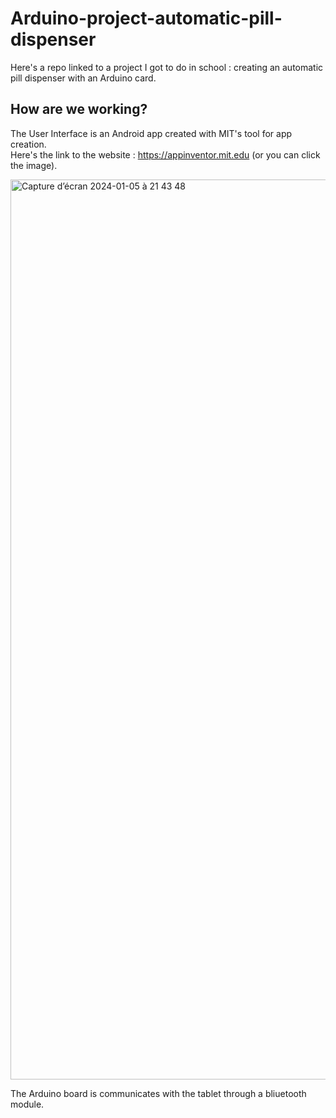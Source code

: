 # Arduino-project-automatic-pill-dispenser
Here's a repo linked to a project I got to do in school : creating an automatic pill dispenser with an Arduino card. 

## How are we working? 

The User Interface is an Android app created with MIT's tool for app creation.
<br>Here's the link to the website : https://appinventor.mit.edu (or you can click the image).

<a href="https://appinventor.mit.edu"><img width="1440" alt="Capture d’écran 2024-01-05 à 21 43 48" src="https://github.com/thatgirlAm/Arduino-project-automatic-pill-dispenser/assets/117035426/944cea22-fe22-448a-bf61-1e4c73783e15" ></a>

The Arduino board is communicates with the tablet through a bliuetooth module.
